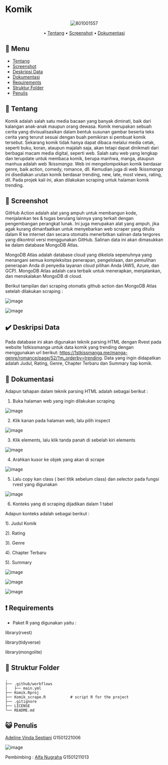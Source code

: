  # Komik

<div align="center">

![801001557](https://github.com/Adelievs000/Komik/assets/111561203/518b9de5-74be-4a3e-bc6d-9af13fee3d32)


•
[Tentang](#scroll-tentang)
•
[Screenshot](#rice_scene-screenshot)
•
[Dokumentasi](#blue_book-dokumentasi)

  
</div>

## :bookmark_tabs: Menu

- [Tentang](#scroll-tentang)
- [Screenshot](#rice_scene-screenshot)
- [Deskripsi Data](#heavy_check_mark-deskripsi-data)
- [Dokumentasi](#blue_book-dokumentasi)
- [Requirements](#exclamation-requirements)
- [Struktur Folder](#open_file_folder-struktur-folder)
- [Penulis](#smiley_cat-penulis)

## :scroll: Tentang

Komik adalah salah satu media bacaan yang banyak diminati, baik dari kalangan anak-anak maupun orang dewasa. Komik merupakan sebuah cerita yang divisualisasikan dalam bentuk susunan gambar beserta teks cerita yang terurut sesuai dengan buah pemikiran si pembuat komik tersebut. Sekarang komik tidak hanya dapat dibaca melalui media cetak, seperti buku, koran, ataupun majalah saja, akan tetapi dapat dinikmati dari berbagai macam media digital, seperti web. Salah satu web yang lengkap dan terupdate untuk membaca komik, berupa manhwa, manga, ataupun manhua adalah web *1kissmanga*. Web ini mengelompokkan komik berdasar genre, baik action, comedy, romance, dll. Kemudian juga di web *1kissmanga* ini disediakan urutan komik berdasar trending, new, late, most views, rating, dll. Pada projek kali ini, akan dilakukan scraping untuk halaman komik trending.
  
## :rice_scene: Screenshot
GitHub Action adalah alat yang ampuh untuk membangun kode, menjalankan tes & tugas berulang lainnya yang terkait dengan pengembangan perangkat lunak. Ini juga merupakan alat yang ampuh, jika agak kurang dimanfaatkan untuk menyebarkan web scraper yang ditulis dalam R ke internet dan secara otomatis menerbitkan salinan data tergores yang dikontrol versi menggunakan GitHub. Salinan data ini akan dimasukkan ke dalam database MongoDB Atlas.
  
MongoDB Atlas adalah database cloud yang dikelola sepenuhnya yang menangani semua kompleksitas penerapan, pengelolaan, dan pemulihan penerapan Anda di penyedia layanan cloud pilihan Anda (AWS, Azure, dan GCP). MongoDB Atlas adalah cara terbaik untuk menerapkan, menjalankan, dan menskalakan MongoDB di cloud.
  
Berikut tampilan dari scraping otomatis github action dan MongoDB Atlas setelah dilakukan scraping :

![image](https://github.com/Adelievs000/Komik/assets/111561203/7b6f3992-7dff-4e0b-adea-93676250db05)

![image](https://github.com/Adelievs000/Komik/assets/111561203/63727a66-e735-44cc-b211-20524045043a)



## :heavy_check_mark: Deskripsi Data

Pada database ini akan digunakan teknik parsing HTML dengan Rvest pada website 1stkissmanga untuk data komik yang trending dengan menggunakan url berikut: https://1stkissmanga.me/manga-genre/romance/page/52/?m_orderby=trending. Data yang ingin didapatkan adalah Judul, Rating, Genre, Chapter Terbaru dan Summary tiap komik.


## :blue_book: Dokumentasi 

Adapun tahapan dalam teknik parsing HTML adalah sebagai berikut :

1. Buka halaman web yang ingin dilakukan scraping
  
  ![image](https://github.com/Adelievs000/Komik/assets/111561203/288042b6-7bca-4555-94c0-356bfdde579a)

2. Klik kanan pada halaman web, lalu pilih inspect
  
  ![image](https://github.com/Adelievs000/Komik/assets/111561203/4dcc15ed-bc1d-4447-8c38-4cd8f4163772)

3. Klik elements, lalu klik tanda panah di sebelah kiri elements
  
  ![image](https://github.com/Adelievs000/Komik/assets/111561203/7e62428c-754d-430f-82f6-4351c433cc54)

4. Arahkan kusor ke objek yang akan di scrape
  
  ![image](https://github.com/Adelievs000/Komik/assets/111561203/5d9f82ef-a40d-430a-9e42-ca1f579ce07c)

5. Lalu copy kan class ( beri titik sebelum class) dan selector pada fungsi rvest yang digunakan
  
  ![image](https://github.com/Adelievs000/Komik/assets/111561203/5c5c1d7d-eea5-4d80-80f9-c90e6b6d43b0)

6. Konteks yang di scraping dijadikan dalam 1 tabel

  Adapun konteks adalah sebagai berikut :
  
  1). Judul Komik
  
  2). Rating
  
  3). Genre
  
  4). Chapter Terbaru
  
  5). Summary
  
  ![image](https://github.com/Adelievs000/Komik/assets/111561203/65ff8150-9284-4fed-acc4-6190a083d756)

  ![image](https://github.com/Adelievs000/Komik/assets/111561203/5d2d1ca2-0d20-4751-98c4-e87cb2a51559)

  ![image](https://github.com/Adelievs000/Komik/assets/111561203/ed70f446-2858-41bb-8ddf-25f798603840)



## :exclamation: Requirements

- Paket R yang digunakan yaitu :

library(rvest)
  
library(tidyverse)

library(mongolite)

  

## :open_file_folder: Struktur Folder

```
.
├── .github/workflows
|   ├── main.yml
├── Komik.Rproj
├── Komik_scrape.R           # script R for the project
├── .gitignore
├── LICENSE
└── README.md
```

## :smiley_cat: Penulis


[Adeline Vinda Septiani](https://github.com/Adelievs000) G1501221006

![image](https://user-images.githubusercontent.com/111561203/227850602-2c7eb4c0-0eea-4fe5-80e3-c9793cc7d3b4.png)


Pembimbing : [Alfa Nugraha](https://github.com/alfanugraha) G1501211013

